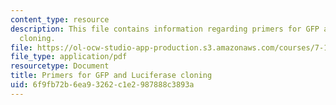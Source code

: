 ```yaml
---
content_type: resource
description: This file contains information regarding primers for GFP and luciferase
  cloning.
file: https://ol-ocw-studio-app-production.s3.amazonaws.com/courses/7-15-experimental-molecular-genetics-spring-2015/6f9fb72b6ea93262c1e2987888c3893a_MIT7_15S15_Primerscloning.pdf
file_type: application/pdf
resourcetype: Document
title: Primers for GFP and Luciferase cloning
uid: 6f9fb72b-6ea9-3262-c1e2-987888c3893a
---
```

